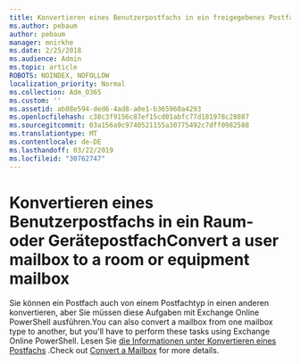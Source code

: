 ```yaml
---
title: Konvertieren eines Benutzerpostfachs in ein freigegebenes Postfach
ms.author: pebaum
author: pebaum
manager: mnirkhe
ms.date: 2/25/2018
ms.audience: Admin
ms.topic: article
ROBOTS: NOINDEX, NOFOLLOW
localization_priority: Normal
ms.collection: Adm_O365
ms.custom: ''
ms.assetid: ab08e594-ded6-4ad8-a0e1-b365960a4293
ms.openlocfilehash: c38c3f9156c87ef15cd01abfc77d181978c28887
ms.sourcegitcommit: 03a156a9c9740521155a30775492c7dff0982588
ms.translationtype: MT
ms.contentlocale: de-DE
ms.lasthandoff: 03/22/2019
ms.locfileid: "30762747"
---
```

# <a name="convert-a-user-mailbox-to-a-room-or-equipment-mailbox"></a><span data-ttu-id="8db36-102">Konvertieren eines Benutzerpostfachs in ein Raum- oder Gerätepostfach</span><span class="sxs-lookup"><span data-stu-id="8db36-102">Convert a user mailbox to a room or equipment mailbox</span></span>

<span data-ttu-id="8db36-103">Sie können ein Postfach auch von einem Postfachtyp in einen anderen konvertieren, aber Sie müssen diese Aufgaben mit Exchange Online PowerShell ausführen.</span><span class="sxs-lookup"><span data-stu-id="8db36-103">You can also convert a mailbox from one mailbox type to another, but you'll have to perform these tasks using Exchange Online PowerShell.</span></span> <span data-ttu-id="8db36-104">Lesen Sie [die Informationen unter Konvertieren eines Postfachs](https://go.microsoft.com/fwlink/p/?LinkId=832875) .</span><span class="sxs-lookup"><span data-stu-id="8db36-104">Check out [Convert a Mailbox](https://go.microsoft.com/fwlink/p/?LinkId=832875) for more details.</span></span> 
  

